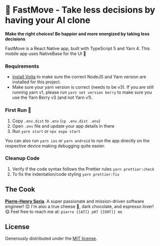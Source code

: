 # 🚀 FastMove - Take less decisions by having your AI clone

**Make the right choices! Be happier and more energized by taking less decisions**

FastMove is a React Native app, built with TypeScript 5 and Yarn 4. This mobile app uses NativeBase for the UI 🚀


### Requirements

- [Install Volta](https://docs.volta.sh/guide/getting-started/) to make sure the correct NodeJS and Yarn version are installed for this project.
- Make sure your yarn version is correct (needs to be v3). If you are still running yarn v1, please run `yarn set version berry` to make sure you use the Yarn Berry v3 (and not Yarn v1).


### First Run 🚀

1. Copy `.env.dist` to `.env` (`cp .env.dist .env`)
2. Open `.env` file and update your app details in there
3. Run `yarn start` or `npx expo start`

You can also run `yarn ios` or `yarn android` to run the app directly on the respective device making debugging quite easier.


### Cleanup Code

1. Verify if the code syntax follows the Prettier rules `yarn prettier:check`
2. To fix the indentation/code styling `yarn prettier:fix`


## The Cook

**[Pierre-Henry Soria](https://ph7.me)**. A super passionate and mission-driven software engineer! 😊 I'm also a true cheese 🧀, dark chocolate, and espresso lover! 😋 Feel free to reach me at: `pierre {[AT]} pH7 {[D0T]} me`


## License

Generously distributed under the [MIT license](https://opensource.org/license/mit/).
